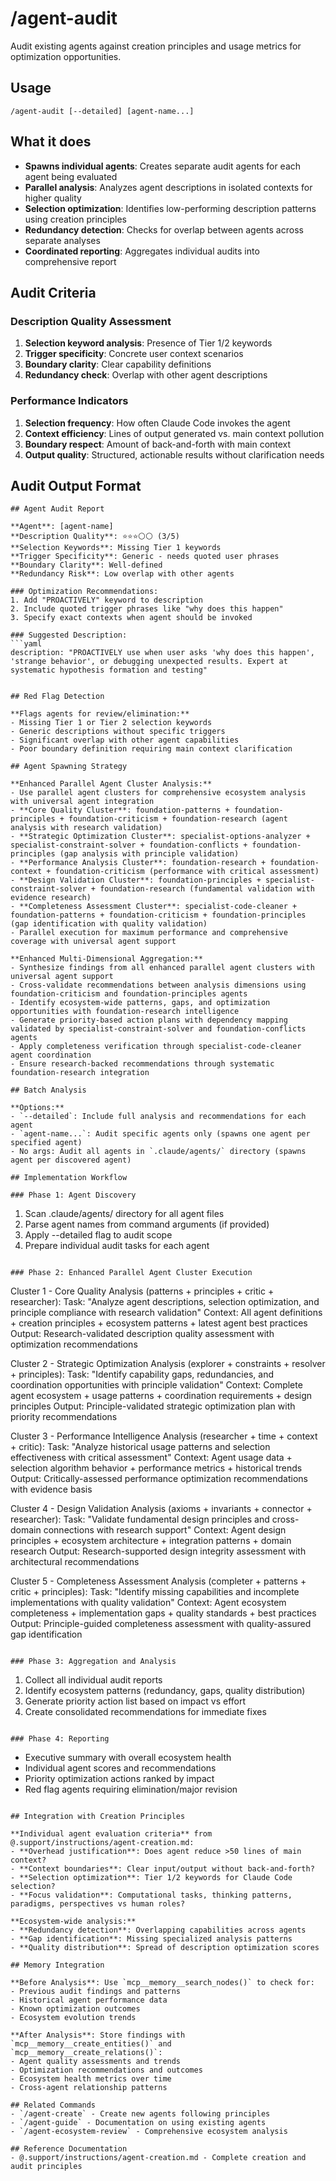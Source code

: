 # /agent-audit

Audit existing agents against creation principles and usage metrics for optimization opportunities.

## Usage
```
/agent-audit [--detailed] [agent-name...]
```

## What it does
- **Spawns individual agents**: Creates separate audit agents for each agent being evaluated
- **Parallel analysis**: Analyzes agent descriptions in isolated contexts for higher quality
- **Selection optimization**: Identifies low-performing description patterns using creation principles
- **Redundancy detection**: Checks for overlap between agents across separate analyses
- **Coordinated reporting**: Aggregates individual audits into comprehensive report

## Audit Criteria

### Description Quality Assessment
1. **Selection keyword analysis**: Presence of Tier 1/2 keywords
2. **Trigger specificity**: Concrete user context scenarios
3. **Boundary clarity**: Clear capability definitions
4. **Redundancy check**: Overlap with other agent descriptions

### Performance Indicators
1. **Selection frequency**: How often Claude Code invokes the agent
2. **Context efficiency**: Lines of output generated vs. main context pollution
3. **Boundary respect**: Amount of back-and-forth with main context
4. **Output quality**: Structured, actionable results without clarification needs

## Audit Output Format

```
## Agent Audit Report

**Agent**: [agent-name]
**Description Quality**: ⭐⭐⭐⚪⚪ (3/5)
**Selection Keywords**: Missing Tier 1 keywords
**Trigger Specificity**: Generic - needs quoted user phrases
**Boundary Clarity**: Well-defined
**Redundancy Risk**: Low overlap with other agents

### Optimization Recommendations:
1. Add "PROACTIVELY" keyword to description
2. Include quoted trigger phrases like "why does this happen"
3. Specify exact contexts when agent should be invoked

### Suggested Description:
```yaml
description: "PROACTIVELY use when user asks 'why does this happen', 'strange behavior', or debugging unexpected results. Expert at systematic hypothesis formation and testing"
```
```

## Red Flag Detection

**Flags agents for review/elimination:**
- Missing Tier 1 or Tier 2 selection keywords
- Generic descriptions without specific triggers
- Significant overlap with other agent capabilities
- Poor boundary definition requiring main context clarification

## Agent Spawning Strategy

**Enhanced Parallel Agent Cluster Analysis:**
- Use parallel agent clusters for comprehensive ecosystem analysis with universal agent integration
- **Core Quality Cluster**: foundation-patterns + foundation-principles + foundation-criticism + foundation-research (agent analysis with research validation)
- **Strategic Optimization Cluster**: specialist-options-analyzer + specialist-constraint-solver + foundation-conflicts + foundation-principles (gap analysis with principle validation)
- **Performance Analysis Cluster**: foundation-research + foundation-context + foundation-criticism (performance with critical assessment)
- **Design Validation Cluster**: foundation-principles + specialist-constraint-solver + foundation-research (fundamental validation with evidence research)
- **Completeness Assessment Cluster**: specialist-code-cleaner + foundation-patterns + foundation-criticism + foundation-principles (gap identification with quality validation)
- Parallel execution for maximum performance and comprehensive coverage with universal agent support

**Enhanced Multi-Dimensional Aggregation:**
- Synthesize findings from all enhanced parallel agent clusters with universal agent support
- Cross-validate recommendations between analysis dimensions using foundation-criticism and foundation-principles agents
- Identify ecosystem-wide patterns, gaps, and optimization opportunities with foundation-research intelligence
- Generate priority-based action plans with dependency mapping validated by specialist-constraint-solver and foundation-conflicts agents
- Apply completeness verification through specialist-code-cleaner agent coordination
- Ensure research-backed recommendations through systematic foundation-research integration

## Batch Analysis

**Options:**
- `--detailed`: Include full analysis and recommendations for each agent
- `agent-name...`: Audit specific agents only (spawns one agent per specified agent)
- No args: Audit all agents in `.claude/agents/` directory (spawns agent per discovered agent)

## Implementation Workflow

### Phase 1: Agent Discovery
```
1. Scan .claude/agents/ directory for all agent files
2. Parse agent names from command arguments (if provided)
3. Apply --detailed flag to audit scope
4. Prepare individual audit tasks for each agent
```

### Phase 2: Enhanced Parallel Agent Cluster Execution
```
Cluster 1 - Core Quality Analysis (patterns + principles + critic + researcher):
  Task: "Analyze agent descriptions, selection optimization, and principle compliance with research validation"
  Context: All agent definitions + creation principles + ecosystem patterns + latest agent best practices
  Output: Research-validated description quality assessment with optimization recommendations

Cluster 2 - Strategic Optimization Analysis (explorer + constraints + resolver + principles):
  Task: "Identify capability gaps, redundancies, and coordination opportunities with principle validation"
  Context: Complete agent ecosystem + usage patterns + coordination requirements + design principles
  Output: Principle-validated strategic optimization plan with priority recommendations

Cluster 3 - Performance Intelligence Analysis (researcher + time + context + critic):
  Task: "Analyze historical usage patterns and selection effectiveness with critical assessment"
  Context: Agent usage data + selection algorithm behavior + performance metrics + historical trends
  Output: Critically-assessed performance optimization recommendations with evidence basis

Cluster 4 - Design Validation Analysis (axioms + invariants + connector + researcher):
  Task: "Validate fundamental design principles and cross-domain connections with research support"
  Context: Agent design principles + ecosystem architecture + integration patterns + domain research
  Output: Research-supported design integrity assessment with architectural recommendations

Cluster 5 - Completeness Assessment Analysis (completer + patterns + critic + principles):
  Task: "Identify missing capabilities and incomplete implementations with quality validation"
  Context: Agent ecosystem completeness + implementation gaps + quality standards + best practices
  Output: Principle-guided completeness assessment with quality-assured gap identification
```

### Phase 3: Aggregation and Analysis
```
1. Collect all individual audit reports
2. Identify ecosystem patterns (redundancy, gaps, quality distribution)
3. Generate priority action list based on impact vs effort
4. Create consolidated recommendations for immediate fixes
```

### Phase 4: Reporting
```
- Executive summary with overall ecosystem health
- Individual agent scores and recommendations  
- Priority optimization actions ranked by impact
- Red flag agents requiring elimination/major revision
```

## Integration with Creation Principles

**Individual agent evaluation criteria** from @.support/instructions/agent-creation.md:
- **Overhead justification**: Does agent reduce >50 lines of main context?
- **Context boundaries**: Clear input/output without back-and-forth?
- **Selection optimization**: Tier 1/2 keywords for Claude Code selection?
- **Focus validation**: Computational tasks, thinking patterns, paradigms, perspectives vs human roles?

**Ecosystem-wide analysis:**
- **Redundancy detection**: Overlapping capabilities across agents
- **Gap identification**: Missing specialized analysis patterns
- **Quality distribution**: Spread of description optimization scores

## Memory Integration

**Before Analysis**: Use `mcp__memory__search_nodes()` to check for:
- Previous audit findings and patterns
- Historical agent performance data
- Known optimization outcomes
- Ecosystem evolution trends

**After Analysis**: Store findings with `mcp__memory__create_entities()` and `mcp__memory__create_relations()`:
- Agent quality assessments and trends
- Optimization recommendations and outcomes
- Ecosystem health metrics over time
- Cross-agent relationship patterns

## Related Commands
- `/agent-create` - Create new agents following principles
- `/agent-guide` - Documentation on using existing agents
- `/agent-ecosystem-review` - Comprehensive ecosystem analysis

## Reference Documentation
- @.support/instructions/agent-creation.md - Complete creation and audit principles